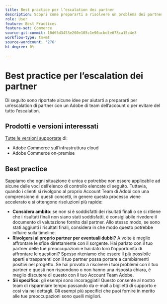 ```yaml
---
title: Best practice per l’escalation dei partner
description: Scopri come prepararti a risolvere un problema dei partner con un Adobe di Adobe Team Account o come evitare un problema di escalation.
role: User
feature: Best Practices
feature-set: Commerce
source-git-commit: 10d65d3453e260e105c1e90acbdfe678ca15c4e3
workflow-type: tm+mt
source-wordcount: '276'
ht-degree: 0%

---
```



# Best practice per l’escalation dei partner

Di seguito sono riportate alcune idee per aiutarti a prepararti per un’escalation di partner con un Adobe di team dell’account o per evitare del tutto l’escalation.

## Prodotti e versioni interessati

[Tutte le versioni supportate](../../../release/versions.md) di:

* Adobe Commerce sull’infrastruttura cloud
* Adobe Commerce on-premise

## Best practice

Sappiamo che ogni situazione è unica e potrebbe non essere applicabile ad alcune delle voci dell’elenco di controllo elencate di seguito. Tuttavia, quando i clienti si rivolgono al proprio Account Team di Adobi con una comprensione di questi concetti, in genere questo processo viene accelerato e si ottengono risoluzioni più rapide:

* **Considera ambito**: se non si è soddisfatti dei risultati finali o se si ritiene che i risultati finali non siano stati soddisfatti, è consigliabile rivedere il documento di valutazione fornito dal partner. Allo stesso modo, se sono stati aggiunti i risultati finali, considera in che modo questo potrebbe influire sulla timeline.
* **Rivolgersi al proprio partner per eventuali dubbi?** A volte è meglio affrontare le sfide direttamente con il sorgente. Hai parlato con il tuo partner delle tue preoccupazioni e hai dato loro l&#39;opportunità di affrontare le questioni? Spesso riteniamo che essere il più possibile aperti e trasparenti con il tuo partner possa portare a cambiamenti positivi nel progetto. Se hai provato a risolvere i tuoi problemi con il tuo partner e questi non rispondono o non hanno una risposta chiara, è meglio discutere di questo con il tuo Account Team Adobe.
* **Sii specifico**: gli esempi sono incoraggiati! Questo consente al nostro team di risparmiare tempo passando da e-mail a biglietti di supporto e così via nei dettagli. Gli esempi più specifici che puoi fornire in merito alle tue preoccupazioni sono quelli migliori.
